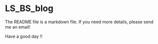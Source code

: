 # LS_BS_blog

The README file is a markdown file.
If you need more details, please send me an email!

Have a good day !! 



